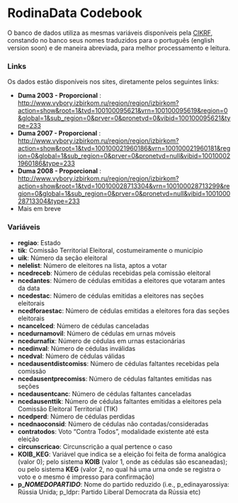 RodinaData Codebook
================

O banco de dados utiliza as mesmas variáveis disponíveis pela
[CIKRF](http://cikrf.ru), constando no banco seus nomes traduzidos para
o português (english version soon) e de maneira abreviada, para melhor
processamento e leitura.

### Links

Os dados estão disponíveis nos sites, diretamente pelos seguintes links:
- **Duma 2003 - Proporcional** :
<http://www.vybory.izbirkom.ru/region/region/izbirkom?action=show&root=1&tvd=100100095621&vrn=100100095619&region=0&global=1&sub_region=0&prver=0&pronetvd=0&vibid=100100095621&type=233>
- **Duma 2007 - Proporcional** :
<http://www.vybory.izbirkom.ru/region/region/izbirkom?action=show&root=1&tvd=100100021960186&vrn=100100021960181&region=0&global=1&sub_region=0&prver=0&pronetvd=null&vibid=100100021960186&type=233>
- **Duma 2008 - Proporcional** :
<http://www.vybory.izbirkom.ru/region/region/izbirkom?action=show&root=1&tvd=100100028713304&vrn=100100028713299&region=0&global=1&sub_region=0&prver=0&pronetvd=null&vibid=100100028713304&type=233>
- Mais em breve

### Variáveis

  - **regiao**: Estado
  - **tik**: Comissão Territorial Eleitoral, costumeiramente o município
  - **uik**: Número da seção eleitoral
  - **nelelist**: Número de eleitores na lista, aptos a votar
  - **ncedreceb**: Número de cédulas recebidas pela comissão eleitoral
  - **ncedantes**: Número de cédulas emitidas a eleitores que votaram
    antes da data
  - **ncedestac**: Número de cédulas emitidas a eleitores nas seções
    eleitorais
  - **ncedforaestac**: Número de cédulas emitidas a eleitores fora das
    seções eleitorais
  - **ncancelced**: Número de cédulas canceladas
  - **ncedurnamovil**: Número de cédulas em urnas móveis
  - **ncedurnafix**: Número de cédulas em urnas estacionárias
  - **ncedinval**: Número de cédulas inválidas
  - **ncedval**: Número de cédulas válidas
  - **ncedausentdistcomiss**: Número de cédulas faltantes recebidas pela
    comissão
  - **ncedausentprecomiss**: Número de cédulas faltantes emitidas nas
    seções
  - **ncedausentcanc**: Número de cédulas faltantes canceladas
  - **ncedausenttik**: Número de cédulas faltantes emitidas a eleitores
    pela Comissão Eleitoral Territorial (TIK)
  - **ncedperd**: Número de cédulas perdidas
  - **ncednaoconsid**: Número de cédulas não contadas/consideradas
  - **contratodos**: Voto “Contra Todos”, modalidade existente até esta
    eleição
  - **circunscricao**: Circunscrição a qual pertence o caso
  - **KOIB\_KEG**: Variável que indica se a eleição foi feita de forma
    analógica (valor 0); pelo sistema **KOIB** (valor 1, onde as cédulas
    são escaneadas); ou pelo sistema **KEG** (valor 2, no qual há uma
    urna onde se registra o voto e o mesmo é impresso para confirmação)
  - **p\_*NOMEDOPARTIDO***: Nome do partido reduzido (i.e.,
    p\_edinayarossiya: Rússia Unida; p\_ldpr: Partido Liberal Democrata
    da Rússia etc)
